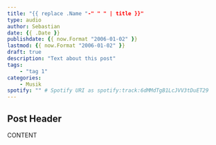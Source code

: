 ```yaml
---
title: "{{ replace .Name "-" " " | title }}"
type: audio
author: Sebastian
date: {{ .Date }}
publishdate: {{ now.Format "2006-01-02" }}
lastmod: {{ now.Format "2006-01-02" }}
draft: true
description: "Text about this post"
tags:
    - "tag 1"
categories:
    - Musik
spotify: "" # Spotify URI as spotify:track:6dMMdTgB1LcJVV3tDuET29
---
```


## Post Header

CONTENT
